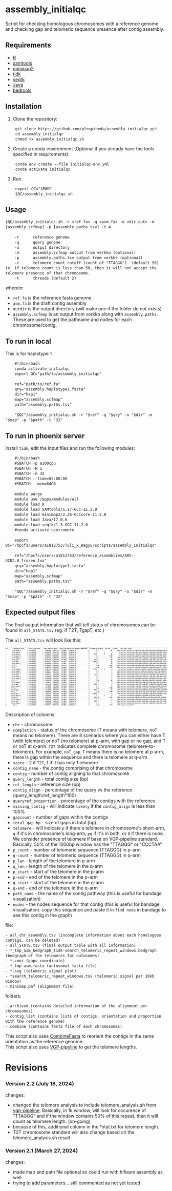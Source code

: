 # assembly_initialqc

Script for checking homologous chromosomes with a reference genome and checking gap and telomeric sequence presence after contig assembly.

## Requirements

- [R](https://www.r-project.org)
- [samtools](http://www.htslib.org)
- [minimap2](https://github.com/lh3/minimap2)
- [tidk](https://github.com/tolkit/telomeric-identifier)
- [seqtk](https://github.com/lh3/seqtk)
- [Java](https://www.java.com/en/)
- [bedtools](https://github.com/arq5x/bedtools2)

## Installation

1. Clone the repository:

        git clone https://github.com/plnspineda/assembly_initialqc.git
        cd assembly_initialqc
        chmod +x assembly_initialqc.sh

2. Create a conda environment (Optional if you already have the tools specified in requirements):

        conda env create --file initialqc-env.yml
        conda activate initialqc

3. Run

        export QC="$PWD"
        $QC/assembly_initialqc.sh

## Usage

    $QC/assembly_initialqc.sh -r <ref.fa> -q <asm.fa> -o <dir_out> -m [assembly.scfmap] -p [assembly.paths.tsv] -t 4

        -r      reference genome
        -q      query genome
        -o      output directory
        -m      assembly.scfmap output from verkko (optional)
        -p      assembly.paths.tsv output from verkko (optional)
        -c      telomere count cutoff (count of "TTAGGG"). (default 50) ie. if telomere count is less than 50, then it will not accept the telomere presence of that chromosome.
        -t      threads (default 2)

wherein:

- `ref.fa` is the reference fasta genome
- `asm.fa` is the draft contig assembly
- `outdir` is the output directory (will make one if the folder do not exists)
- `assembly.scfmap` is an output from verkko along with `assembly.paths`. These are used to get the pathname and nodes for each chromosome/contig.

## To run in local

This is for haplotype 1

        #!/bin/bash
        conda activate initialqc
        export QC="path/to/assembly_initialqc"

        ref="path/to/ref.fa"
        qry="assembly.haplotype1.fasta"
        dir="hap1"
        map="assembly.scfmap"
        path="assembly.paths.tsv"

        "$QC"/assembly_initialqc.sh -r "$ref" -q "$qry" -o "$dir" -m "$map" -p "$path" -t "32"

## To run in phoenix server

Install `tidk`, edit the input files and run the following modules:

        #!/bin/bash
        #SBATCH -p a100cpu
        #SBATCH -N 1
        #SBATCH -n 32
        #SBATCH --time=02:00:00
        #SBATCH --mem=64GB

        module purge
        module use /apps/modules/all
        module load R
        module load SAMtools/1.17-GCC-11.2.0
        module load minimap2/2.26-GCCcore-11.2.0
        module load Java/17.0.6
        module load seqtk/1.3-GCC-11.2.0
        #conda activate centromere

        export QC="/hpcfs/users/a1812753/Tuli_x_Wagyu/scripts/assembly_initialqc"

        ref="/hpcfs/users/a1812753/reference_assemblies/ARS-UCD2.0_frozen.fna"
        qry="assembly.haplotype1.fasta"
        dir="hap1"
        map="assembly.scfmap"
        path="assembly.paths.tsv"

        "$QC"/assembly_initialqc.sh -r "$ref" -q "$qry" -o "$dir" -m "$map" -p "$path" -t "32"

## Expected output files

The final output information that will tell status of chromosomes can be found in `all_STATS.tsv` (eg. if T2T, TgapT, etc.)

The `all_STATS.tsv` will look like this:

![alt text](sample_all_STATs.png)

Description of columns:

- `chr` - chromosome
- `completion` - status of the chromosome (T means with telomere, noT means no telomere). There are 8 scenarios where you can either have T (with telomere) or noT (no telomere) at p-arm, with gap or no gap, and T or noT at q-arm. `T2T` indicates complete chromosome (telomere-to-telomere). For example, `noT_gap_T` means there is no telomere at p-arm, there is gap within the sequence and there is telomere at q-arm.
- `score` - 2 if `T2T`, 1 if it has only 1 telomere
- `contig_name` - the contig comprising of that chromosome
- `contig` - number of contig aligning to that chromosome
- `query_length` - total contig size (bp)
- `ref_length` - reference size (bp)
- `contig_align` - percentage of the query vs the reference (query_length/ref_length*100)
- `queryref_proportion` - percentage of the contigs with the reference
- `missing_contig` - will indicate `likely` if the `contig_align` is less than 100%
- `gapcount` - number of gaps within the contigs
- `total_gap_bp` - size of gaps in total (bp)
- `telomere` - will indicate `p` if there's telomere in chromosome's short-arm, `q` if it's in chromosome's long-arm, `pq` if it's in both, or `0` if there is none. We consider presence of telomere if base on VGP-pipeline standard. Basically, 50% of the 1000bp window has the "TTAGGG" or "CCCTAA"
- `p_count` - number of telomeric sequence (TTAGGG) in p-arm
- `q-count` - number of telomeric sequence (TTAGGG) in q-arm
- `p_len` - length of the telomere in p-arm
- `q_len` - length of the telomere in the q-arm
- `p_start` - start of the telomere in the p-arm
- `p-end` - end of the telomere in the p-arm
- `q_start` - start of the telomere in the q-arm
- `q-end` - end of the telomere in the q-arm
- `path_name` - the name of the contig pathway (this is useful for bandage visualisation)
- `nodes` - the nodes sequence for that contig (this is useful for bandage visualisation. copy this sequence and paste it in `find node` in bandage to see this contig in the graph)

file:

    - all_chr_assembly.tsv (incomplete information about each homologous contigs, can be deleted)
    - all_STATS.tsv (final output table with all information)
    - *_tmp_asm_bedgraph_tidk-search_telomeric_repeat_windows.bedgraph (bedgraph of the telomeres for autosomes)
    - *.coor (gaps coordinate)
    - *_tmp_asm.fasta (autosomal fasta file)
    - *.svg (telomeric signal plot)
    - *search_telomeric_repeat_windows.tsv (telomeric signal per 10kb window)
    - minimap.paf (alignment file)

folders:

    - archived (contains detailed information of the alignment per chromosomes)
    - contig_list (contains lists of contigs, orientation and proportion with the reference genome)
    - combine (contains fasta file of each chromosomes)


This script also uses [CombineFasta](https://github.com/njdbickhart/CombineFasta) to reorient the contigs in the same orientation as the reference genome. \
This script also uses [VGP-pipeline]([https://github.com/njdbickhart/CombineFasta](https://github.com/VGP/vgp-assembly)) to get the telomere lengths.


# Revisions

### Version 2.2 (July 18, 2024)
changes:
- changed the telomere analysis to include telomere_analysis.sh from [vgp-pipeline](https://github.com/VGP/vgp-assembly). Basically, in 1k window, will look for occurence of "TTAGGG" and if the window contains 50% of this repeat, then it will count as telomere length. (on-going)
- because of this, additional column in the *stat.txt for telomere length.
- T2T chromosome standard will also change based on the telomere_analysis.sh result

### Version 2.1 (March 27, 2024)

changes:
- made map and path file optional so could run with hifiasm assembly as well
- trying to add parameters... still commented as not yet tested
